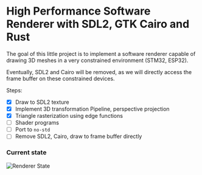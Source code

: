 # High Performance Software Renderer with SDL2, GTK Cairo and Rust

The goal of this little project is to implement a software renderer capable of drawing 3D
meshes in a very constrained environment (STM32, ESP32).

Eventually, SDL2 and Cairo will be removed, as we will directly access the frame buffer on these constrained devices.

Steps:
- [x] Draw to SDL2 texture
- [x] Implement 3D transformation Pipeline, perspective projection
- [x]  Triangle rasterization using edge functions
- [ ]  Shader programs
- [ ]  Port to `no-std`
- [ ]  Remove SDL2, Cairo, draw to frame buffer directly

### Current state
![Renderer State](https://drive.google.com/uc?id=1bo2h4C4VzsXbXXbhhaazqVJX4iztJlNg)
